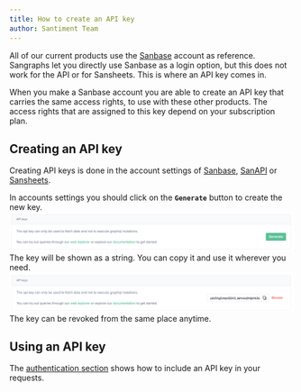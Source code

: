 ```yaml
---
title: How to create an API key
author: Santiment Team
---
```


All of our current products use the [Sanbase](https://app.santiment.net)
account as reference. Sangraphs let you directly use Sanbase as a login
option, but this does not work for the API or for Sansheets. This is
where an API key comes in.

When you make a Sanbase account you are able to create an API key that
carries the same access rights, to use with these other products. The
access rights that are assigned to this key depend on your
subscription plan.

## Creating an API key

Creating API keys is done in the account settings of
[Sanbase](https://app.santiment.net/account),
[SanAPI](https://api.santiment.net/account) or
[Sansheets](https://sheets.santiment.net/account).

In accounts settings you should click on the **`Generate`** button to
create the new key.
![generate apikey button](generate-apikey-button.png)
The key will be shown as a string. You can copy it
and use it wherever you need.
![revoke apikey button](revoke-apikey-button.png)
The key can be revoked from the same place anytime.

## Using an API key

The [authentication section](/sanapi#authentication) shows how to include an API key in your requests.
